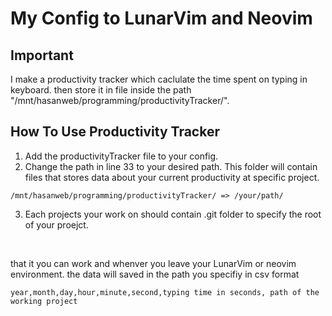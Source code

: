# My Config to LunarVim and Neovim


## Important
I make a productivity tracker which caclulate the time spent on typing in keyboard.
then store it in file inside the path "/mnt/hasanweb/programming/productivityTracker/".

## How To Use Productivity Tracker
1. Add the productivityTracker file to your config.
2. Change the path in line 33 to your desired path. This folder will contain files that stores data about your 
current productivity at specific project.
```
/mnt/hasanweb/programming/productivityTracker/ => /your/path/
```
3. Each projects your work on should contain .git folder to specify the root of your proejct.
<br />

that it you can work and whenver you leave your LunarVim or neovim environment. the data will saved
in the path you specifiy in csv format
```
year,month,day,hour,minute,second,typing time in seconds, path of the working project
```
